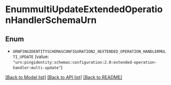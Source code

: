 # EnummultiUpdateExtendedOperationHandlerSchemaUrn

## Enum


* `URNPINGIDENTITYSCHEMASCONFIGURATION2_0EXTENDED_OPERATION_HANDLERMULTI_UPDATE` (value: `"urn:pingidentity:schemas:configuration:2.0:extended-operation-handler:multi-update"`)


[[Back to Model list]](../README.md#documentation-for-models) [[Back to API list]](../README.md#documentation-for-api-endpoints) [[Back to README]](../README.md)


